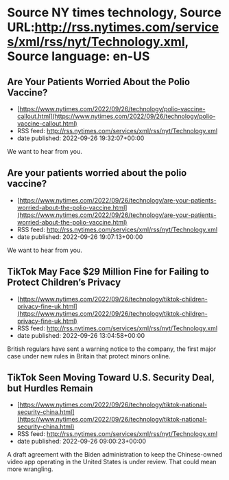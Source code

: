 # Source NY times technology, Source URL:http://rss.nytimes.com/services/xml/rss/nyt/Technology.xml, Source language: en-US

## Are Your Patients Worried About the Polio Vaccine?
 - [https://www.nytimes.com/2022/09/26/technology/polio-vaccine-callout.html](https://www.nytimes.com/2022/09/26/technology/polio-vaccine-callout.html)
 - RSS feed: http://rss.nytimes.com/services/xml/rss/nyt/Technology.xml
 - date published: 2022-09-26 19:32:07+00:00

We want to hear from you.

## Are your patients worried about the polio vaccine?
 - [https://www.nytimes.com/2022/09/26/technology/are-your-patients-worried-about-the-polio-vaccine.html](https://www.nytimes.com/2022/09/26/technology/are-your-patients-worried-about-the-polio-vaccine.html)
 - RSS feed: http://rss.nytimes.com/services/xml/rss/nyt/Technology.xml
 - date published: 2022-09-26 19:07:13+00:00

We want to hear from you.

## TikTok May Face $29 Million Fine for Failing to Protect Children’s Privacy
 - [https://www.nytimes.com/2022/09/26/technology/tiktok-children-privacy-fine-uk.html](https://www.nytimes.com/2022/09/26/technology/tiktok-children-privacy-fine-uk.html)
 - RSS feed: http://rss.nytimes.com/services/xml/rss/nyt/Technology.xml
 - date published: 2022-09-26 13:04:58+00:00

British regulars have sent a warning notice to the company, the first major case under new rules in Britain that protect minors online.

## TikTok Seen Moving Toward U.S. Security Deal, but Hurdles Remain
 - [https://www.nytimes.com/2022/09/26/technology/tiktok-national-security-china.html](https://www.nytimes.com/2022/09/26/technology/tiktok-national-security-china.html)
 - RSS feed: http://rss.nytimes.com/services/xml/rss/nyt/Technology.xml
 - date published: 2022-09-26 09:00:23+00:00

A draft agreement with the Biden administration to keep the Chinese-owned video app operating in the United States is under review. That could mean more wrangling.

